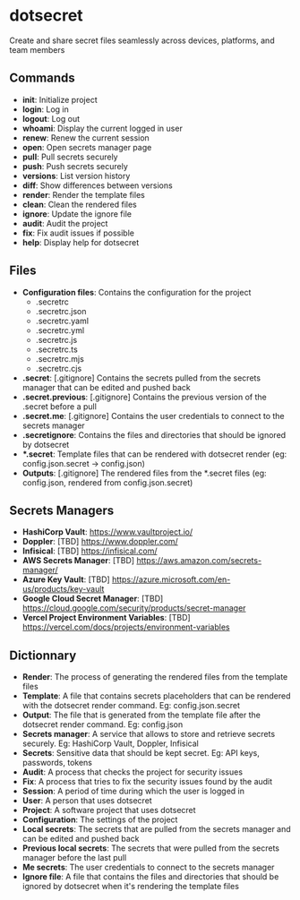 # dotsecret

Create and share secret files seamlessly across devices, platforms, and team members

## Commands

- **init**: Initialize project
- **login**: Log in
- **logout**: Log out
- **whoami**: Display the current logged in user
- **renew**: Renew the current session
- **open**: Open secrets manager page
- **pull**: Pull secrets securely
- **push**: Push secrets securely
- **versions**: List version history
- **diff**: Show differences between versions
- **render**: Render the template files
- **clean**: Clean the rendered files
- **ignore**: Update the ignore file
- **audit**: Audit the project
- **fix**: Fix audit issues if possible
- **help**: Display help for dotsecret

## Files

- **Configuration files**: Contains the configuration for the project
  - .secretrc
  - .secretrc.json
  - .secretrc.yaml
  - .secretrc.yml
  - .secretrc.js
  - .secretrc.ts
  - .secretrc.mjs
  - .secretrc.cjs
- **.secret**: [.gitignore] Contains the secrets pulled from the secrets manager that can be edited and pushed back
- **.secret.previous**: [.gitignore] Contains the previous version of the .secret before a pull
- **.secret.me**: [.gitignore] Contains the user credentials to connect to the secrets manager
- **.secretignore**: Contains the files and directories that should be ignored by dotsecret
- **\*.secret**: Template files that can be rendered with dotsecret render (eg: config.json.secret -> config.json)
- **Outputs**: [.gitignore] The rendered files from the \*.secret files (eg: config.json, rendered from config.json.secret)

## Secrets Managers

- **HashiCorp Vault**: https://www.vaultproject.io/
- **Doppler**: [TBD] https://www.doppler.com/
- **Infisical**: [TBD] https://infisical.com/
- **AWS Secrets Manager**: [TBD] https://aws.amazon.com/secrets-manager/
- **Azure Key Vault**: [TBD] https://azure.microsoft.com/en-us/products/key-vault
- **Google Cloud Secret Manager**: [TBD] https://cloud.google.com/security/products/secret-manager
- **Vercel Project Environment Variables**: [TBD] https://vercel.com/docs/projects/environment-variables

## Dictionnary

- **Render**: The process of generating the rendered files from the template files
- **Template**: A file that contains secrets placeholders that can be rendered with the dotsecret render command. Eg: config.json.secret
- **Output**: The file that is generated from the template file after the dotsecret render command. Eg: config.json
- **Secrets manager**: A service that allows to store and retrieve secrets securely. Eg: HashiCorp Vault, Doppler, Infisical
- **Secrets**: Sensitive data that should be kept secret. Eg: API keys, passwords, tokens
- **Audit**: A process that checks the project for security issues
- **Fix**: A process that tries to fix the security issues found by the audit
- **Session**: A period of time during which the user is logged in
- **User**: A person that uses dotsecret
- **Project**: A software project that uses dotsecret
- **Configuration**: The settings of the project
- **Local secrets**: The secrets that are pulled from the secrets manager and can be edited and pushed back
- **Previous local secrets**: The secrets that were pulled from the secrets manager before the last pull
- **Me secrets**: The user credentials to connect to the secrets manager
- **Ignore file**: A file that contains the files and directories that should be ignored by dotsecret when it's rendering the template files
